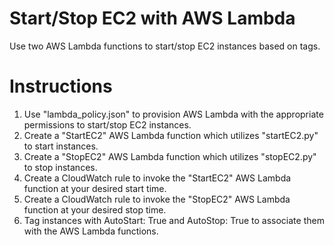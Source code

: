 # Start/Stop EC2 with AWS Lambda

Use two AWS Lambda functions to start/stop EC2 instances based on tags.

# Instructions

1. Use "lambda_policy.json" to provision AWS Lambda with the appropriate permissions to start/stop EC2 instances.
2. Create a "StartEC2" AWS Lambda function which utilizes "startEC2.py" to start instances.
3. Create a "StopEC2" AWS Lambda function which utilizes "stopEC2.py" to stop instances.
4. Create a CloudWatch rule to invoke the "StartEC2" AWS Lambda function at your desired start time.
5. Create a CloudWatch rule to invoke the "StopEC2" AWS Lambda function at your desired stop time.
6. Tag instances with AutoStart: True and AutoStop: True to associate them with the AWS Lambda functions.
